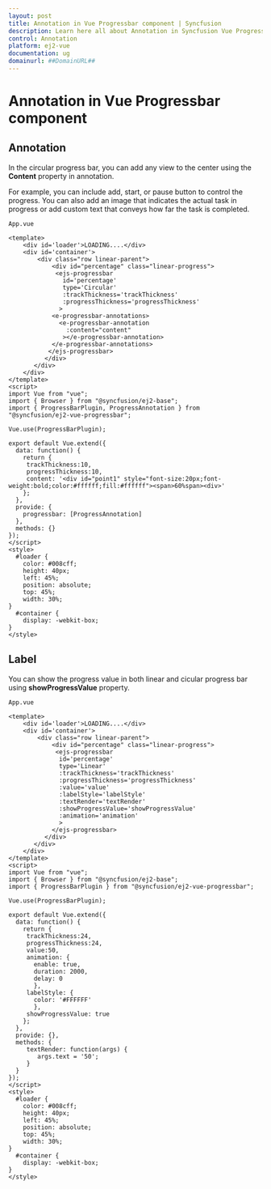 ```yaml
---
layout: post
title: Annotation in Vue Progressbar component | Syncfusion
description: Learn here all about Annotation in Syncfusion Vue Progressbar component of Syncfusion Essential JS 2 and more.
control: Annotation 
platform: ej2-vue
documentation: ug
domainurl: ##DomainURL##
---
```

# Annotation in Vue Progressbar component

## Annotation

In the circular progress bar, you can add any view to the center using the **Content** property in annotation.

For example, you can include add, start, or pause button to control the progress. You can also add an image that indicates the actual task in progress or add custom text that conveys how far the task is completed.

`App.vue`

```
<template>
    <div id='loader'>LOADING....</div>
    <div id='container'>
        <div class="row linear-parent">
            <div id="percentage" class="linear-progress">
             <ejs-progressbar
               id='percentage'
               type='Circular'
               :trackThickness='trackThickness'
               :progressThickness='progressThickness'
              >
            <e-progressbar-annotations>
              <e-progressbar-annotation
                :content="content"
               ></e-progressbar-annotation>
            </e-progressbar-annotations>
           </ejs-progressbar>
          </div>
       </div>
    </div>
</template>
<script>
import Vue from "vue";
import { Browser } from "@syncfusion/ej2-base";
import { ProgressBarPlugin, ProgressAnnotation } from "@syncfusion/ej2-vue-progressbar";

Vue.use(ProgressBarPlugin);

export default Vue.extend({
  data: function() {
    return {
     trackThickness:10,
     progressThickness:10,
     content: '<div id="point1" style="font-size:20px;font-weight:bold;color:#ffffff;fill:#ffffff"><span>60%span><div>'
    };
  },
  provide: {
    progressbar: [ProgressAnnotation]
  },
  methods: {}
});
</script>
<style>
  #loader {
    color: #008cff;
    height: 40px;
    left: 45%;
    position: absolute;
    top: 45%;
    width: 30%;
}
  #container {
    display: -webkit-box;
}
</style>

```

## Label

You can show the progress value in both linear and cicular progress bar using **showProgressValue** property.

`App.vue`

```
<template>
    <div id='loader'>LOADING....</div>
    <div id='container'>
        <div class="row linear-parent">
            <div id="percentage" class="linear-progress">
             <ejs-progressbar
              id='percentage'
              type='Linear'
              :trackThickness='trackThickness'
              :progressThickness='progressThickness'
              :value='value'
              :labelStyle='labelStyle'
              :textRender='textRender'
              :showProgressValue='showProgressValue'
              :animation='animation'
              >
            </ejs-progressbar>
          </div>
       </div>
    </div>
</template>
<script>
import Vue from "vue";
import { Browser } from "@syncfusion/ej2-base";
import { ProgressBarPlugin } from "@syncfusion/ej2-vue-progressbar";

Vue.use(ProgressBarPlugin);

export default Vue.extend({
  data: function() {
    return {
     trackThickness:24,
     progressThickness:24,
     value:50,
     animation: {
       enable: true,
       duration: 2000,
       delay: 0
       },
     labelStyle: {
       color: '#FFFFFF'
       },
     showProgressValue: true
    };
  },
  provide: {},
  methods: {
     textRender: function(args) {
        args.text = '50';
     }
  }
});
</script>
<style>
  #loader {
    color: #008cff;
    height: 40px;
    left: 45%;
    position: absolute;
    top: 45%;
    width: 30%;
}
  #container {
    display: -webkit-box;
}
</style>

```
